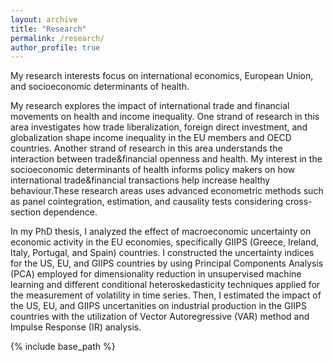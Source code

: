 ```yaml
---
layout: archive
title: "Research"
permalink: /research/
author_profile: true
---
```

My research interests focus on international economics, European Union, and socioeconomic determinants of health. 

My research explores the impact of international trade and financial movements on health and income inequality. One strand of research in this area investigates how trade liberalization, foreign direct investment, and globalization shape income inequality in the EU members and OECD countries. Another strand of research in this area understands the interaction between trade&financial openness and health.
My interest in the socioeconomic determinants of health informs policy makers on how international trade&financial transactions help increase healthy behaviour.These research areas uses advanced econometric methods  such as panel cointegration, estimation, and causality tests considering cross-section dependence. 

In my PhD thesis, I analyzed the effect of macroeconomic uncertainty on economic activity in the EU economies, specifically GIIPS (Greece, Ireland, Italy, Portugal, and Spain) countries. I constructed the uncertainty indices for the US, EU, and GIIPS countries by using Principal Components Analysis (PCA) employed for dimensionality reduction in unsupervised machine learning and different conditional heteroskedasticity techniques applied for the measurement of volatility in time series. Then, I estimated the impact of the US, EU, and GIIPS uncertanities on industrial production in the GIIPS countries with the utilization of Vector Autoregressive (VAR) method and Impulse Response (IR) analysis.

<nbsp>

{% include base_path %}
